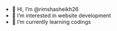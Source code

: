 - 👋 Hi, I’m @rimshasheikh26
- 👀 I’m interested in website development 
- 🌱 I’m currently learning codings
<!---
rimshasheikh26/rimshasheikh26 is a ✨ special ✨ repository because its `README.md` (this file) appears on your GitHub profile.
You can click the Preview link to take a look at your changes.
--->
